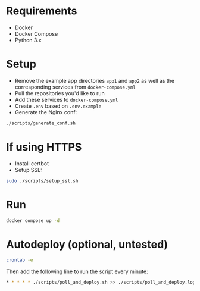 # Requirements

- Docker
- Docker Compose
- Python 3.x

# Setup

- Remove the example app directories `app1` and `app2` as well as the corresponding services from `docker-compose.yml`
- Pull the repositories you'd like to run
- Add these services to `docker-compose.yml`
- Create `.env` based on `.env.example`
- Generate the Nginx conf: 
```sh
./scripts/generate_conf.sh
``` 

# If using HTTPS

- Install certbot
- Setup SSL:
```sh
sudo ./scripts/setup_ssl.sh
```

# Run

```sh
docker compose up -d
```

# Autodeploy (optional, untested)

```sh
crontab -e
```

Then add the following line to run the script every minute:

```sh
* * * * * ./scripts/poll_and_deploy.sh >> ./scripts/poll_and_deploy.log 2>&1
```